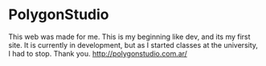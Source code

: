 # PolygonStudio
This web was made for me. This is my beginning like dev, and its my first site. It is currently in development, but as I started classes at the university, I had to stop. Thank you.
http://polygonstudio.com.ar/
